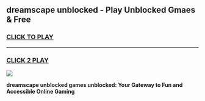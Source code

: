 
## dreamscape unblocked - Play Unblocked Gmaes & Free
<h3>
<a href="https://news.freeplayer.one?title=dreamscape_unblocked&ref=23F">CLICK TO PLAY</a></h3>
<hr>

<h3>
<a href="https://news.freeplayer.one?title=dreamscape_unblocked&ref=23F">CLICK 2 PLAY</a>
  
</h3>

<a href="https://news.freeplayer.one?title=dreamscape_unblocked&ref=23F/"><img src="https://clearcache.store/games.png"></a>


**dreamscape unblocked games unblocked: Your Gateway to Fun and Accessible Online Gaming**
